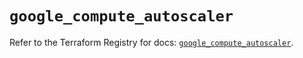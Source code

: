 # `google_compute_autoscaler`

Refer to the Terraform Registry for docs: [`google_compute_autoscaler`](https://registry.terraform.io/providers/hashicorp/google/6.14.1/docs/resources/compute_autoscaler).
